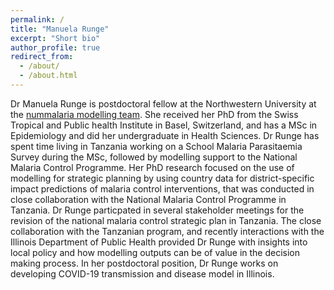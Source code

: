 ```yaml
---
permalink: /
title: "Manuela Runge"
excerpt: "Short bio"
author_profile: true
redirect_from: 
  - /about/
  - /about.html
---
```


Dr Manuela Runge is postdoctoral fellow at the Northwestern University at the [nummalaria modelling team](https://www.numalariamodeling.org/).
She received her PhD from the Swiss Tropical and Public health Institute in Basel, Switzerland, 
and has a MSc in Epidemiology and did her undergraduate in Health Sciences.
Dr Runge has spent time living in Tanzania working on a School Malaria Parasitaemia Survey during the MSc, followed by modelling support to the National Malaria Control Programme.
Her PhD research focused on the use of modelling for strategic planning by using country data for district-specific 
impact predictions of malaria control interventions, that was conducted in close collaboration with the National Malaria Control Programme in Tanzania.
Dr Runge particpated in several stakeholder meetings for the revision of the national malaria control strategic plan in Tanzania.
The close collaboration with the Tanzanian program, and recently interactions with the Illinois Department of Public Health provided Dr Runge with insights into local policy and how modelling outputs can be of value in the decision making process. 
In her postdoctoral position, Dr Runge works on developing COVID-19 transmission and disease model in Illinois.  

<!--
About me
======

During my intern in patient care in the Marienhospital in Stuttgart in 2011, I developed a interest in public health, to ideally prevent individuals to even have to come to the hospital in the first place.
Probably a too ambitious goal, however it led me to study health sciences for my undergraduate. After that I then decided to study Epidemiology at the University of Basel in Switzerland and the Swiss Tropical and Public Health Institute. 
During the masters I focused on infectious diseases, malaria in particular. 
As a student intern I went to Tanzania, in 2015, to work with the National Malaria Control Program which at the time planned a first nationwide school malaria survey. 
I worked  for a bit as a scientific assistant to finish work on the survey in Tanzania before I started my PhD in 2016. 
During my PhD I got into mathematical modelling, and I used modelling to support the national malaria control plan in Tanzania. 
Currently I am a postdoctoral fellow at the Northwestern University at the [nummalaria modelling team](https://www.numalariamodeling.org/) in Prof Jaline Gerardins lab.
Go to [CV](https://manuelarunge.github.io/cv/). 
-->
<!--
Research interests
======
My research interests are centered around data-driven and evidence-based decision making for targeted deployment of control interventions. 
More specifically I used mathematical modelling to support the national malaria strategic plan in Tanzania. 
Go to [publications](https://manuelarunge.github.io/publications/). 

<!--
Other interests 
===== 
I am interested in exploring new tools, new tips for enhanced productivity and efficiency. 
Apart from that, I am a passionate about diving, the ocean, table tennis, fiction books and organizing sub-folders.
Go to [research resources](https://manuelarunge.github.io/research_resources/) or check out my [blog](https://manuelarunge.github.io/blog/). 
-->